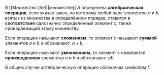 В [[Множество (Set)|множестве]] $A$ определена **алгебраическая операция**, если указан закон, по которому любой паре элементов $a$ и $b$, взятых из множества в определённом порядке, ставится в **соответствие** однозначно определённый элемент $c$, также принадлежащий этому множеству.

Если операцию называют **сложением**, то элемент $c$ называют **суммой** элементов $a$ и $b$ и обозначают: $a+b$.

Если операцию называют **умножением**, то элемент $c$ называется **произведением** элементов $a$ и $b$ и обозначают: $ab$.

В общем случае алгебраическую операцию обозначим символом $*$.